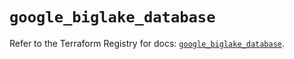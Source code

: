 # `google_biglake_database`

Refer to the Terraform Registry for docs: [`google_biglake_database`](https://registry.terraform.io/providers/hashicorp/google/6.49.0/docs/resources/biglake_database).
